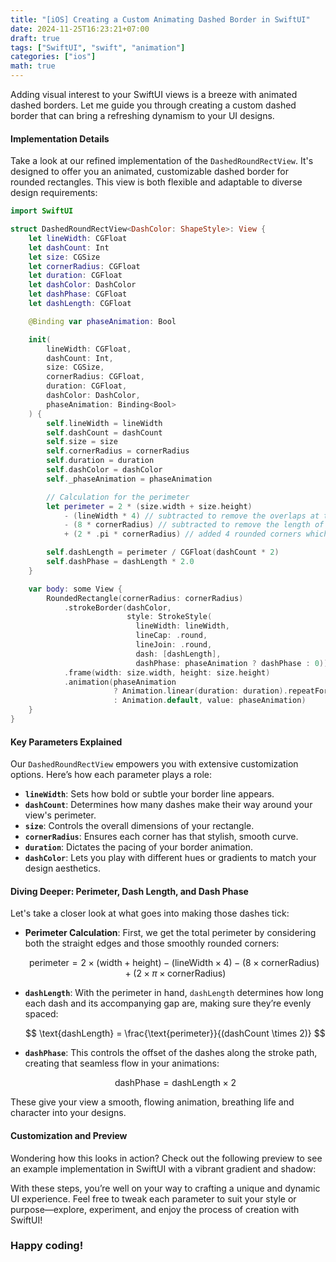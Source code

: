 ```yaml
---
title: "[iOS] Creating a Custom Animating Dashed Border in SwiftUI"
date: 2024-11-25T16:23:21+07:00
draft: true
tags: ["SwiftUI", "swift", "animation"]
categories: ["ios"]
math: true
---
```


Adding visual interest to your SwiftUI views is a breeze with animated dashed borders. Let me guide you through creating a custom dashed border that can bring a refreshing dynamism to your UI designs.

#### Implementation Details

Take a look at our refined implementation of the `DashedRoundRectView`. It's designed to offer you an animated, customizable dashed border for rounded rectangles. This view is both flexible and adaptable to diverse design requirements:

```swift
import SwiftUI

struct DashedRoundRectView<DashColor: ShapeStyle>: View {
    let lineWidth: CGFloat
    let dashCount: Int
    let size: CGSize
    let cornerRadius: CGFloat
    let duration: CGFloat
    let dashColor: DashColor
    let dashPhase: CGFloat
    let dashLength: CGFloat

    @Binding var phaseAnimation: Bool

    init(
        lineWidth: CGFloat,
        dashCount: Int,
        size: CGSize,
        cornerRadius: CGFloat,
        duration: CGFloat,
        dashColor: DashColor,
        phaseAnimation: Binding<Bool>
    ) {
        self.lineWidth = lineWidth
        self.dashCount = dashCount
        self.size = size
        self.cornerRadius = cornerRadius
        self.duration = duration
        self.dashColor = dashColor
        self._phaseAnimation = phaseAnimation

        // Calculation for the perimeter
        let perimeter = 2 * (size.width + size.height)
            - (lineWidth * 4) // subtracted to remove the overlaps at the corners.
            - (8 * cornerRadius) // subtracted to remove the length of the rounded corner part
            + (2 * .pi * cornerRadius) // added 4 rounded corners which is a whole circle

        self.dashLength = perimeter / CGFloat(dashCount * 2)
        self.dashPhase = dashLength * 2.0
    }

    var body: some View {
        RoundedRectangle(cornerRadius: cornerRadius)
            .strokeBorder(dashColor,
                          style: StrokeStyle(
                            lineWidth: lineWidth,
                            lineCap: .round,
                            lineJoin: .round,
                            dash: [dashLength],
                            dashPhase: phaseAnimation ? dashPhase : 0))
            .frame(width: size.width, height: size.height)
            .animation(phaseAnimation
                       ? Animation.linear(duration: duration).repeatForever(autoreverses: false)
                       : Animation.default, value: phaseAnimation)
    }
}
```

#### Key Parameters Explained

Our `DashedRoundRectView` empowers you with extensive customization options. Here’s how each parameter plays a role:

- **`lineWidth`**: Sets how bold or subtle your border line appears.
- **`dashCount`**: Determines how many dashes make their way around your view's perimeter.
- **`size`**: Controls the overall dimensions of your rectangle.
- **`cornerRadius`**: Ensures each corner has that stylish, smooth curve.
- **`duration`**: Dictates the pacing of your border animation.
- **`dashColor`**: Lets you play with different hues or gradients to match your design aesthetics.

#### Diving Deeper: Perimeter, Dash Length, and Dash Phase

Let's take a closer look at what goes into making those dashes tick:

- **Perimeter Calculation**: First, we get the total perimeter by considering both the straight edges and those smoothly rounded corners:

  $$
  \text{perimeter} = 2 \times (\text{width} + \text{height}) - (\text{lineWidth} \times 4) - (8 \times \text{cornerRadius}) + (2 \times \pi \times \text{cornerRadius})
  $$

- **`dashLength`**: With the perimeter in hand, `dashLength` determines how long each dash and its accompanying gap are, making sure they’re evenly spaced:

  $$
  \text{dashLength} = \frac{\text{perimeter}}{(dashCount \times 2)}
  $$

- **`dashPhase`**: This controls the offset of the dashes along the stroke path, creating that seamless flow in your animations:

  $$
  \text{dashPhase} = \text{dashLength} \times 2
  $$

These give your view a smooth, flowing animation, breathing life and character into your designs.

#### Customization and Preview

Wondering how this looks in action? Check out the following preview to see an example implementation in SwiftUI with a vibrant gradient and shadow:

With these steps, you’re well on your way to crafting a unique and dynamic UI experience. Feel free to tweak each parameter to suit your style or purpose—explore, experiment, and enjoy the process of creation with SwiftUI!

### Happy coding!
